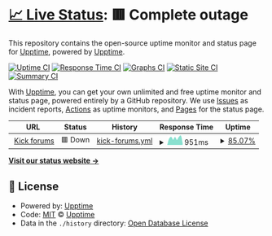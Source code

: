 # [📈 Live Status](https://upptime.github.io/upptime): <!--live status--> **🟥 Complete outage**

This repository contains the open-source uptime monitor and status page for [Upptime](https://upptime.js.org), powered by [Upptime](https://github.com/upptime/upptime).

[![Uptime CI](https://github.com/keymetaphore/kickstatus/workflows/Uptime%20CI/badge.svg)](https://github.com/keymetaphore/kickstatus/actions?query=workflow%3A%22Uptime+CI%22)
[![Response Time CI](https://github.com/keymetaphore/kickstatus/workflows/Response%20Time%20CI/badge.svg)](https://github.com/keymetaphore/kickstatus/actions?query=workflow%3A%22Response+Time+CI%22)
[![Graphs CI](https://github.com/keymetaphore/kickstatus/workflows/Graphs%20CI/badge.svg)](https://github.com/keymetaphore/kickstatus/actions?query=workflow%3A%22Graphs+CI%22)
[![Static Site CI](https://github.com/keymetaphore/kickstatus/workflows/Static%20Site%20CI/badge.svg)](https://github.com/keymetaphore/kickstatus/actions?query=workflow%3A%22Static+Site+CI%22)
[![Summary CI](https://github.com/keymetaphore/kickstatus/workflows/Summary%20CI/badge.svg)](https://github.com/keymetaphore/kickstatus/actions?query=workflow%3A%22Summary+CI%22)

With [Upptime](https://upptime.js.org), you can get your own unlimited and free uptime monitor and status page, powered entirely by a GitHub repository. We use [Issues](https://github.com/upptime/upptime/issues) as incident reports, [Actions](https://github.com/keymetaphore/kickstatus/actions) as uptime monitors, and [Pages](https://upptime.github.io/upptime) for the status page.

<!--start: status pages-->
<!-- This summary is generated by Upptime (https://github.com/upptime/upptime) -->
<!-- Do not edit this manually, your changes will be overwritten -->
<!-- prettier-ignore -->
| URL | Status | History | Response Time | Uptime |
| --- | ------ | ------- | ------------- | ------ |
| <img alt="" src="https://icons.duckduckgo.com/ip3/mta.kick.lv.ico" height="13"> [Kick forums](https://mta.kick.lv) | 🟥 Down | [kick-forums.yml](https://github.com/keymetaphore/kickstatus/commits/HEAD/history/kick-forums.yml) | <details><summary><img alt="Response time graph" src="./graphs/kick-forums/response-time-week.png" height="20"> 951ms</summary><br><a href="https://keymetaphore.github.io/kickstatus/history/kick-forums"><img alt="Response time 412" src="https://img.shields.io/endpoint?url=https%3A%2F%2Fraw.githubusercontent.com%2Fkeymetaphore%2Fkickstatus%2FHEAD%2Fapi%2Fkick-forums%2Fresponse-time.json"></a><br><a href="https://keymetaphore.github.io/kickstatus/history/kick-forums"><img alt="24-hour response time 1228" src="https://img.shields.io/endpoint?url=https%3A%2F%2Fraw.githubusercontent.com%2Fkeymetaphore%2Fkickstatus%2FHEAD%2Fapi%2Fkick-forums%2Fresponse-time-day.json"></a><br><a href="https://keymetaphore.github.io/kickstatus/history/kick-forums"><img alt="7-day response time 951" src="https://img.shields.io/endpoint?url=https%3A%2F%2Fraw.githubusercontent.com%2Fkeymetaphore%2Fkickstatus%2FHEAD%2Fapi%2Fkick-forums%2Fresponse-time-week.json"></a><br><a href="https://keymetaphore.github.io/kickstatus/history/kick-forums"><img alt="30-day response time 573" src="https://img.shields.io/endpoint?url=https%3A%2F%2Fraw.githubusercontent.com%2Fkeymetaphore%2Fkickstatus%2FHEAD%2Fapi%2Fkick-forums%2Fresponse-time-month.json"></a><br><a href="https://keymetaphore.github.io/kickstatus/history/kick-forums"><img alt="1-year response time 412" src="https://img.shields.io/endpoint?url=https%3A%2F%2Fraw.githubusercontent.com%2Fkeymetaphore%2Fkickstatus%2FHEAD%2Fapi%2Fkick-forums%2Fresponse-time-year.json"></a></details> | <details><summary><a href="https://keymetaphore.github.io/kickstatus/history/kick-forums">85.07%</a></summary><a href="https://keymetaphore.github.io/kickstatus/history/kick-forums"><img alt="All-time uptime 20.95%" src="https://img.shields.io/endpoint?url=https%3A%2F%2Fraw.githubusercontent.com%2Fkeymetaphore%2Fkickstatus%2FHEAD%2Fapi%2Fkick-forums%2Fuptime.json"></a><br><a href="https://keymetaphore.github.io/kickstatus/history/kick-forums"><img alt="24-hour uptime 1.14%" src="https://img.shields.io/endpoint?url=https%3A%2F%2Fraw.githubusercontent.com%2Fkeymetaphore%2Fkickstatus%2FHEAD%2Fapi%2Fkick-forums%2Fuptime-day.json"></a><br><a href="https://keymetaphore.github.io/kickstatus/history/kick-forums"><img alt="7-day uptime 85.07%" src="https://img.shields.io/endpoint?url=https%3A%2F%2Fraw.githubusercontent.com%2Fkeymetaphore%2Fkickstatus%2FHEAD%2Fapi%2Fkick-forums%2Fuptime-week.json"></a><br><a href="https://keymetaphore.github.io/kickstatus/history/kick-forums"><img alt="30-day uptime 45.01%" src="https://img.shields.io/endpoint?url=https%3A%2F%2Fraw.githubusercontent.com%2Fkeymetaphore%2Fkickstatus%2FHEAD%2Fapi%2Fkick-forums%2Fuptime-month.json"></a><br><a href="https://keymetaphore.github.io/kickstatus/history/kick-forums"><img alt="1-year uptime 20.95%" src="https://img.shields.io/endpoint?url=https%3A%2F%2Fraw.githubusercontent.com%2Fkeymetaphore%2Fkickstatus%2FHEAD%2Fapi%2Fkick-forums%2Fuptime-year.json"></a></details>

<!--end: status pages-->

[**Visit our status website →**](https://upptime.github.io/upptime)

## 📄 License

- Powered by: [Upptime](https://github.com/upptime/upptime)
- Code: [MIT](./LICENSE) © [Upptime](https://upptime.js.org)
- Data in the `./history` directory: [Open Database License](https://opendatacommons.org/licenses/odbl/1-0/)
